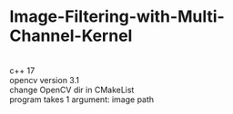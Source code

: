 # Image-Filtering-with-Multi-Channel-Kernel
<br />
c++ 17<br />
opencv version 3.1<br />
change OpenCV dir in CMakeList<br />
program takes 1 argument: image path<br />
